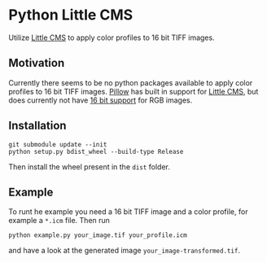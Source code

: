 # Python Little CMS
Utilize [Little CMS](http://littlecms.com) to apply color profiles to 16 bit TIFF
images.

## Motivation
Currently there seems to be no python packages available to apply color profiles
to 16 bit TIFF images.
[Pillow](https://pillow.readthedocs.io/en/stable/reference/ImageCms.html) has
built in support for [Little CMS](http://littlecms.com), but does currently
not have [16 bit support](https://pillow.readthedocs.io/en/5.1.x/handbook/concepts.html#modes)
for RGB images.

## Installation
```
git submodule update --init
python setup.py bdist_wheel --build-type Release
```
Then install the wheel present in the `dist` folder.

## Example
To runt he example you need a 16 bit TIFF image and a color profile, for example
a `*.icm` file.
Then run
```
python example.py your_image.tif your_profile.icm
```
and have a look at the generated image `your_image-transformed.tif`.